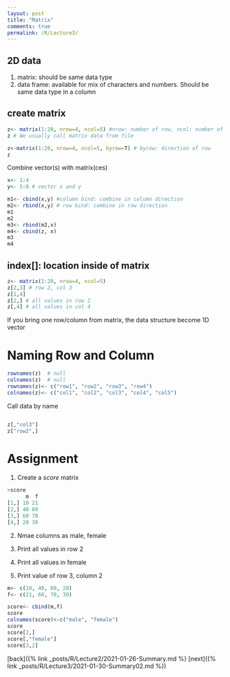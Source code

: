 ```yaml
---
layout: post
title: "Matrix"
comments: true
permalink: /R/Lecture3/
---
```


## 2D data
1. matrix: should be same data type
2. data frame: available for mix of characters and numbers. Should be same data type in a column

## create matrix

```r
z<- matrix(1:20, nrow=4, ncol=5) #nrow: number of row, ncol: number of column
z # We usually call matrix data from file
```

```r
z<-matrix(1:20, nrow=4, ncol=5, byrow=T) # byrow: direction of row
z
```

Combine vector(s) with matrix(ces) 

```r
x<- 1:4
y<- 5:8 # vector x and y

m1<- cbind(x,y) #column bind: combine in column direction
m2<- rbind(x,y) # row bind: combine in row direction
m1
m2
m3<- rbind(m2,x)
m4<- cbind(z, x)
m3
m4
```

## index[]: location inside of matrix


```r
z<- matrix(1:20, nrow=4, ncol=5)
z[2,3] # row 2, col 3
z[1,4]
z[2,] # all values in row 2 
z[,4] # all values in col 4
```

If you bring one row/column from matrix, the data structure become 1D vector

# Naming Row and Column

```r
rownames(z)  # null
colnames(z)  # null
rownames(z)<- c("row1", "row2", "row3", "row4")
colnames(z)<- c("col1", "col2", "col3", "col4", "col5")
```

Call data by name

```r

z[,"col3"]
z["row2",]
```

# Assignment

1. Create a _score_ matrix 

```r
>score
      m  f
[1,] 10 21
[2,] 40 60
[3,] 60 70
[4,] 20 30
```  

2. Nmae columns as male, female

3. Print all values in row 2

4. Print all values in female

5. Print value of row 3, column 2

```r
m<- c(10, 40, 60, 20)
f<- c(21, 60, 70, 30)

score<- cbind(m,f)
score
colnames(score)<-c("male", "female")
score
score[2,]
score[,"female"]
score[3,2]
```

[back]({% link _posts/R/Lecture2/2021-01-26-Summary.md %}
[next]({% link _posts/R/Lecture3/2021-01-30-Summary02.md %})
